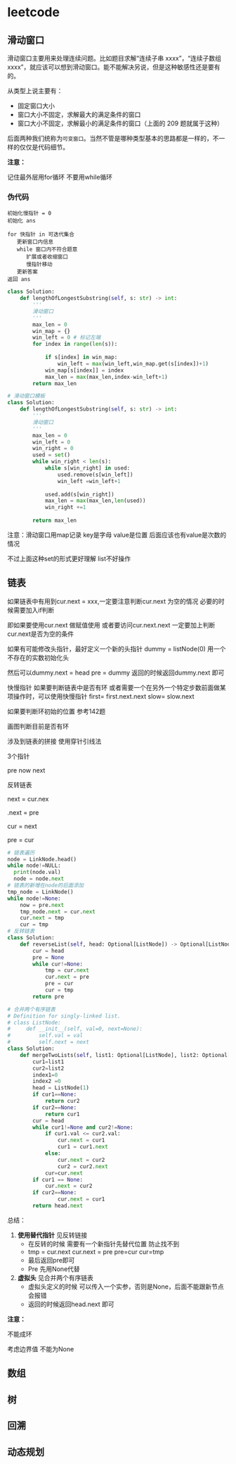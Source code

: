 # leetcode

## 滑动窗口

滑动窗口主要用来处理连续问题。比如题目求解“连续子串 xxxx”，“连续子数组 xxxx”，就应该可以想到滑动窗口。能不能解决另说，但是这种敏感性还是要有的。

从类型上说主要有：

- 固定窗口大小
- 窗口大小不固定，求解最大的满足条件的窗口
- 窗口大小不固定，求解最小的满足条件的窗口（上面的 209 题就属于这种）

后面两种我们统称为`可变窗口`。当然不管是哪种类型基本的思路都是一样的，不一样的仅仅是代码细节。

**注意：**

记住最外层用for循环 不要用while循环

### 伪代码

```
初始化慢指针 = 0
初始化 ans

for 快指针 in 可迭代集合
   更新窗口内信息
   while 窗口内不符合题意
      扩展或者收缩窗口
      慢指针移动
   更新答案
返回 ans
```

```python
class Solution:
    def lengthOfLongestSubstring(self, s: str) -> int:
        '''
        滑动窗口
        '''
        max_len = 0
        win_map = {}
        win_left = 0 # 标记左端
        for index in range(len(s)):
            
            if s[index] in win_map:
                win_left = max(win_left,win_map.get(s[index])+1)      
            win_map[s[index]] = index
            max_len = max(max_len,index-win_left+1)
        return max_len

# 滑动窗口模板 
class Solution:
    def lengthOfLongestSubstring(self, s: str) -> int:
        '''
        滑动窗口
        '''
        max_len = 0
        win_left = 0
        win_right = 0
        used = set()
        while win_right < len(s):
            while s[win_right] in used:
                used.remove(s[win_left])
                win_left =win_left+1
            
            used.add(s[win_right])
            max_len = max(max_len,len(used))
            win_right +=1
            
        return max_len
```

注意：滑动窗口用map记录  key是字母 value是位置 后面应该也有value是次数的情况

不过上面这种set的形式更好理解 list不好操作

## 链表

如果链表中有用到cur.next = xxx,一定要注意判断cur.next 为空的情况 必要的时候需要加入if判断

即如果要使用cur.next 做赋值使用 或者要访问cur.next.next  一定要加上判断cur.next是否为空的条件

如果有可能修改头指针，最好定义一个新的头指针 dummy = listNode(0) 用一个不存在的实数初始化头

然后可以dummy.next = head  pre = dummy 返回的时候返回dummy.next 即可

快慢指针 如果要判断链表中是否有环 或者需要一个在另外一个特定步数前面做某项操作时，可以使用快慢指针 first= first.next.next  slow= slow.next

如果要判断环初始的位置 参考142题

画图判断目前是否有环

涉及到链表的拼接 使用穿针引线法

3个指针

pre now next

反转链表

next = cur.nex

.next = pre

cur = next

pre = cur

```python
# 链表遍历
node = LinkNode.head()
while node!=NULL:
  print(node.val)
  node = node.next
# 链表的新增在node的后面添加
tmp_node = LinkNode()
while node!=None:
    now = pre.next
    tmp_node.next = cur.next
    cur.next = tmp
    cur = tmp
# 反转链表   
class Solution:
    def reverseList(self, head: Optional[ListNode]) -> Optional[ListNode]:
        cur = head
        pre = None
        while cur!=None:
            tmp = cur.next
            cur.next = pre
            pre = cur
            cur = tmp
        return pre   
```

```python
# 合并两个有序链表
# Definition for singly-linked list.
# class ListNode:
#     def __init__(self, val=0, next=None):
#         self.val = val
#         self.next = next
class Solution:
    def mergeTwoLists(self, list1: Optional[ListNode], list2: Optional[ListNode]) -> Optional[ListNode]:
        cur1=list1
        cur2=list2
        index1=0
        index2 =0
        head = ListNode(1)
        if cur1==None:
            return cur2
        if cur2==None:
            return cur1
        cur = head
        while cur1!=None and cur2!=None:
            if cur1.val <= cur2.val:   
                cur.next = cur1      
                cur1 = cur1.next   
            else:
                cur.next = cur2
                cur2 = cur2.next  
            cur=cur.next  
        if cur1 == None:
            cur.next = cur2
        if cur2==None:
                cur.next = cur1
        return head.next

```

总结：

1. **使用替代指针** 见反转链接
   * 在反转的时候 需要有一个新指针先替代位置 防止找不到
   * tmp = cur.next cur.next = pre pre=cur cur=tmp
   * 最后返回pre即可
   * Pre 先用None代替
2. **虚拟头**  见合并两个有序链表
   * 虚拟头定义的时候 可以传入一个实参，否则是None，后面不能跟新节点 会报错
   * 返回的时候返回head.next 即可

**注意：**

不能成环

考虑边界值 不能为None

## 数组

## 树

## 回溯

## 动态规划